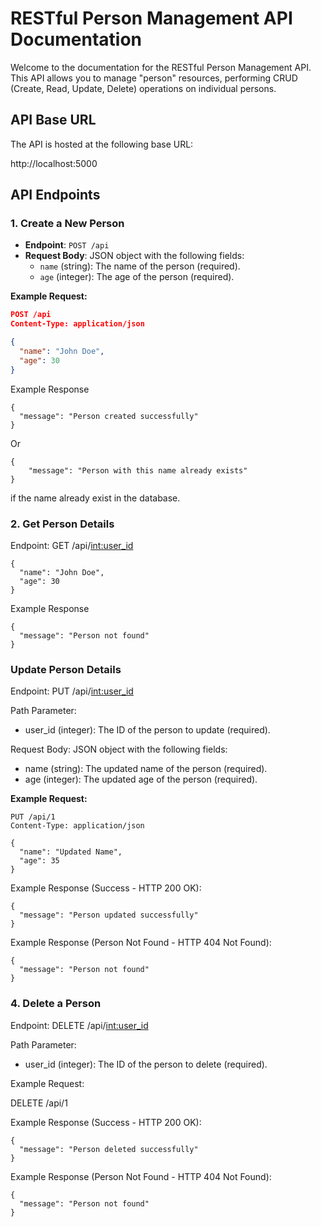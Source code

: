 # RESTful Person Management API Documentation

Welcome to the documentation for the RESTful Person Management API. This API allows you to manage "person" resources, performing CRUD (Create, Read, Update, Delete) operations on individual persons.

## API Base URL

The API is hosted at the following base URL:

http://localhost:5000


## API Endpoints

### 1. Create a New Person

- **Endpoint**: `POST /api`
- **Request Body**: JSON object with the following fields:
  - `name` (string): The name of the person (required).
  - `age` (integer): The age of the person (required).

**Example Request:**

```json
POST /api
Content-Type: application/json

{
  "name": "John Doe",
  "age": 30
}
```

Example Response

    {
      "message": "Person created successfully"
    }

Or

    {
        "message": "Person with this name already exists"
    }

if the name already exist in the database.

### 2. Get Person Details
Endpoint: GET /api/<int:user_id>

    {
      "name": "John Doe",
      "age": 30
    }

Example Response

    {
      "message": "Person not found"
    }

### Update Person Details
Endpoint: PUT /api/<int:user_id>

Path Parameter:

- user_id (integer): The ID of the person to update (required).

Request Body: JSON object with the following fields:

- name (string): The updated name of the person (required).
- age (integer): The updated age of the person (required).

**Example Request:**

    PUT /api/1
    Content-Type: application/json

    {
      "name": "Updated Name",
      "age": 35
    }

Example Response (Success - HTTP 200 OK):

    {
      "message": "Person updated successfully"
    }

Example Response (Person Not Found - HTTP 404 Not Found):

    {
      "message": "Person not found"
    }

### 4. Delete a Person

Endpoint: DELETE /api/<int:user_id>

Path Parameter:

- user_id (integer): The ID of the person to delete (required).

Example Request:

DELETE /api/1

Example Response (Success - HTTP 200 OK):

    {
      "message": "Person deleted successfully"
    }

Example Response (Person Not Found - HTTP 404 Not Found):

    {
      "message": "Person not found"
    }


